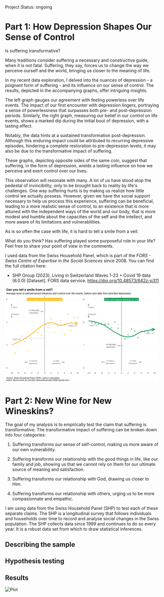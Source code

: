 Project Status: ongoing

# Part 1: How Depression Shapes Our Sense of Control

Is suffering transformative? 

Many traditions consider suffering a necessary and constructive guide, when it is not fatal. Suffering, they say, forces us to change the way we perceive ourself and the world, bringing us closer to the meaning of life. 

In my recent data exploration, I delved into the nuances of depression - a poignant form of suffering - and its influence on our sense of control. The results, depicted in the accompanying graphs, offer intriguing insights.

The left graph gauges our agreement with feeling powerless over life events. The impact of our first encounter with depression lingers, portraying a sense of powerlessness that surpasses both pre- and post-depression periods. Similarly, the right graph, measuring our belief in our control on life events, shows a marked dip during the initial bout of depression, with a lasting effect.

Notably, the data hints at a sustained transformation post-depression. Although this enduring impact could be attributed to recurring depressive episodes, hindering a complete restoration to pre-depression levels, it may also be due to the transformative impact of suffering.

These graphs, depicting opposite sides of the same coin, suggest that suffering, in the form of depression, wields a lasting influence on how we perceive and exert control over our lives.

This observation will resonate with many. A lot of us have stood atop the pedestal of invincibility, only to be brought back to reality by life's challenges. One way suffering hurts is by making us realize how little control we actually possess. However, given we have the social support necessary to help us process this experience, suffering can be beneficial, leading to a more realistic sense of control, to an existence that is more attuned with the independent ways of the world and our body, that is more modest and humble about the capacities of the self and the intellect, and more aware of its limitations and vulnerabilities. 

As is so often the case with life, it is hard to tell a smile from a veil.

What do you think? Has suffering played some purposeful role in your life? Feel free to share your point of view in the comments. 

I used data from the Swiss Household Panel, which is part of the _FORS - Swiss Centre of Expertise in the Social Sciences_ since 2008. You can find the full citation here:
* SHP Group (2023), Living in Switzerland Waves 1-23 + Covid 19 data (6.0.0) [Dataset]. FORS data service. https://doi.org/10.48573/642z-p311

![Plot](Ep01_PlotCtrlYears_20240218_ve01.jpeg)

# Part 2: New Wine for New Wineskins?

The goal of my analysis is to empirically test the claim that suffering is transformative. The transformative impact of suffering can be broken down into four categories:

1. Suffering transforms our sense of self-control, making us more aware of our own vulnerability.

2. Suffering transforms our relationship with the good things in life, like our family and job, showing us that we cannot rely on them for our ultimate source of meaning and satisfaction.

3. Suffering transforms our relationship with God, drawing us closer to Him.

4. Suffering transforms our relationship with others, urging us to be more compasionnate and empathic.

I am using data from the Swiss Household Panel (SHP) to test each of these separate claims. The SHP is a longitudinal survey that follows individuals and households over time to record and analyse social changes in the Swiss population. The SHP collects data since 1999 and continues to do so every year. It is a robust data set from which to draw statistical inferences.

## Describing the sample

## Hypothesis testing

## Results
![Plot](https://github.com/Dunadan1997/fact-or-legend-ep01-suffering/blob/main/Ep01_HypoTestResults_20240127_ve01.jpeg)




